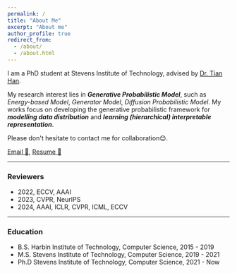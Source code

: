 ```yaml
---
permalink: /
title: "About Me"
excerpt: "About me"
author_profile: true
redirect_from: 
  - /about/
  - /about.html
---
```


I am a PhD student at Stevens Institute of Technology, advised by [Dr. Tian Han](https://hthth0801.github.io/).

My research interest lies in ***Generative Probabilistic Model***, such as *Energy-based Model*, *Generator Model*, *Diffusion Probabilistic Model*. My works focus on developing the generative probabilistic framework for ***modelling data distribution*** and ***learning (hierarchical) interpretable representation***. 


Please don't hesitate to contact me for collaboration😊. 

[Email 📧](mailto:jcui7@stevens.edu),    [Resume 📁](https://jcui1224.github.io/files/Jiali_Cui_Resume.pdf)

---

### Reviewers

* 2022, ECCV, AAAI
* 2023, CVPR, NeurIPS
* 2024, AAAI, ICLR, CVPR, ICML, ECCV

---

### Education



* B.S. Harbin Institute of Technology, Computer Science, 2015 - 2019
* M.S. Stevens Institute of Technology, Computer Science, 2019 - 2021
* Ph.D Stevens Institute of Technology, Computer Science, 2021 - Now
